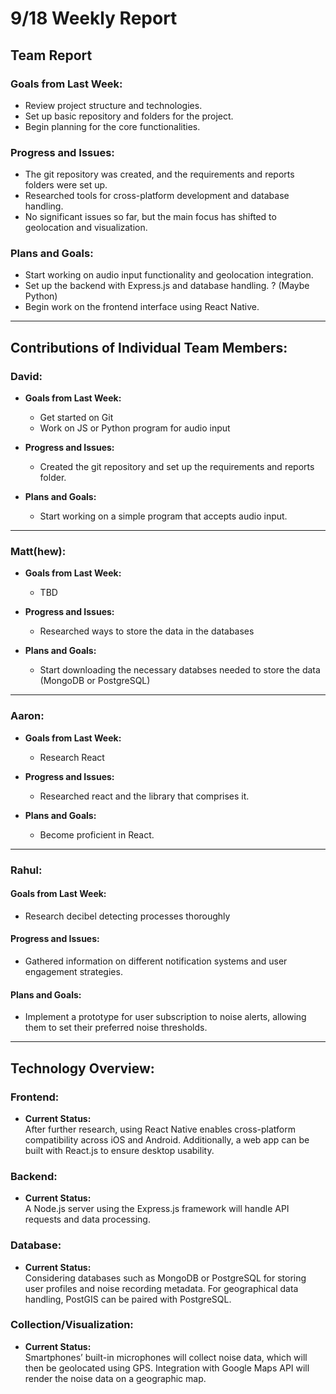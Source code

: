 # 9/18 Weekly Report

## Team Report

### Goals from Last Week:
- Review project structure and technologies.
- Set up basic repository and folders for the project.
- Begin planning for the core functionalities.

### Progress and Issues:
- The git repository was created, and the requirements and reports folders were set up.
- Researched tools for cross-platform development and database handling.
- No significant issues so far, but the main focus has shifted to geolocation and visualization.

### Plans and Goals:
- Start working on audio input functionality and geolocation integration.
- Set up the backend with Express.js and database handling. ? (Maybe Python)
- Begin work on the frontend interface using React Native.

---

## Contributions of Individual Team Members:

### David:
  - **Goals from Last Week:**
    - Get started on Git
    - Work on JS or Python program for audio input
  
  - **Progress and Issues:**
    - Created the git repository and set up the requirements and reports folder.
  
  - **Plans and Goals:**
    - Start working on a simple program that accepts audio input.

---

### Matt(hew):
  - **Goals from Last Week:** 
    - TBD
  
  - **Progress and Issues:** 
    - Researched ways to store the data in the databases
  
  - **Plans and Goals:**
    - Start downloading the necessary databses needed to store the data (MongoDB or PostgreSQL)

---

### Aaron:
  - **Goals from Last Week:** 
    - Research React
  
  - **Progress and Issues:** 
    - Researched react and the library that comprises it.
  
  - **Plans and Goals:**
    - Become proficient in React.

---

### Rahul: 

#### Goals from Last Week:
- Research decibel detecting processes thoroughly

#### Progress and Issues:
- Gathered information on different notification systems and user engagement strategies.

#### Plans and Goals:
- Implement a prototype for user subscription to noise alerts, allowing them to set their preferred noise thresholds.


---

## Technology Overview:

### Frontend:
- **Current Status:**  
  After further research, using React Native enables cross-platform compatibility across iOS and Android. Additionally, a web app can be built with React.js to ensure desktop usability.

### Backend:
- **Current Status:**  
  A Node.js server using the Express.js framework will handle API requests and data processing.

### Database:
- **Current Status:**  
  Considering databases such as MongoDB or PostgreSQL for storing user profiles and noise recording metadata. For geographical data handling, PostGIS can be paired with PostgreSQL.

### Collection/Visualization:
- **Current Status:**  
  Smartphones’ built-in microphones will collect noise data, which will then be geolocated using GPS. Integration with Google Maps API will render the noise data on a geographic map.
